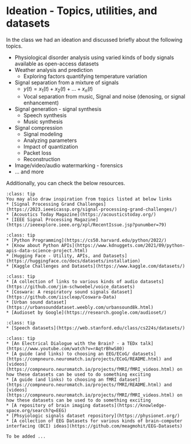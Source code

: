 # Ideation - Topics, utilities, and datasets

In the class we had an ideation and discussed briefly about the following topics.

* Physiological disorder analysis using varied kinds of body signals available as open-access datasets
* Weather analysis and prediction
    * Exploring factors quantifying temperature variation
* Signal separation from a mixture of signals
    * $y(t) = x_1(t) + x_2(t) + … + x_n(t)$
    * Vocal separation from music, Signal and noise (denosing, or signal enhancement)
* Signal generation - signal synthesis
    * Speech synthesis 
    * Music synthesis
* Signal compression
    * Signal modeling
    * Analyzing parameters
    * Impact of quantization
    * Packet loss
    * Reconstruction
* Image/video/audio watermarking - forensics  
* … and more 

Additionally, you can check the below resources.

`````{admonition} Inspiration
:class: tip
You may also draw inspiration from topics listed at below links
* [Signal Processing Grand Challenges](https://2023.ieeeicassp.org/signal-processing-grand-challenges/)
* [Acoustics Today Magazine](https://acousticstoday.org/)
* [IEEE Signal Processing Magazine](https://ieeexplore.ieee.org/xpl/RecentIssue.jsp?punumber=79)
`````

`````{admonition} Utilities
:class: tip
* [Python Programming](https://cs50.harvard.edu/python/2022/)
* [Know about Python APIs](https://www.kdnuggets.com/2021/09/python-apis-data-science-project.html)
* [Hugging Face - Utility, APIs, and Datasets](https://huggingface.co/docs/datasets/installation)
* [Kaggle Challenges and Datasets](https://www.kaggle.com/datasets/)
`````

`````{admonition} Audio Datasets
:class: tip
* [A collection of links to various kinds of audio datasets](https://github.com/jim-schwoebel/voice_datasets)
* [Coswara: A respiratory sound signals dataset](https://github.com/iiscleap/Coswara-Data)
* [Urban sound dataset](https://urbansounddataset.weebly.com/urbansound8k.html)
* [Audioset by Google](https://research.google.com/audioset/)
`````

`````{admonition} Speech Datasets
:class: tip
* [Speech datasets](https://web.stanford.edu/class/cs224s/datasets/)
`````

`````{admonition} Brain Imaging Datasets
:class: tip
* [An Electrical Dialogue with the Brain? - a TEDx talk](https://www.youtube.com/watch?v=rAqtrBhwS80)
* [A guide (and links) to choosing an EEG/ECoG/ datasets](https://compneuro.neuromatch.io/projects/ECoG/README.html) and [videos](https://compneuro.neuromatch.io/projects/fMRI/fMRI_videos.html) on how these datasets can be used to do something exciting
* [A guide (and links) to choosing an fMRI dataset](https://compneuro.neuromatch.io/projects/fMRI/README.html) and [videos](https://compneuro.neuromatch.io/projects/fMRI/fMRI_videos.html) on how these datasets can be used to do something exciting
* [A repository of brain imaging datasets](https://knowledge-space.org/search?q=EEG)
* [Phsyiologic signals dataset repository](https://physionet.org/)
* [A collection of EEG Datasets for various kinds of brain-computer interfacing (BCI) ideas](https://github.com/meagmohit/EEG-Datasets)
`````

`````{admonition}  More
To be added ...
`````
